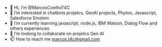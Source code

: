 - 👋 Hi, I’m @MarcosCoelhoT4C
- 👀 I’m interested in chatbots projetcs, GenAI projects, Phyton, Javascript, Salesforce Einstein 
- 🌱 I’m currently learning javascript, node.js, IBM Watson, Dialog Flow and others experiences
- 💞️ I’m looking to collaborate on projetcs Gen AI
- 📫 How to reach me marcos.t4c@gmail.com

<!---
MarcosCoelhoT4C/MarcosCoelhoT4C is a ✨ special ✨ repository because its `README.md` (this file) appears on your GitHub profile.
You can click the Preview link to take a look at your changes.
--->
